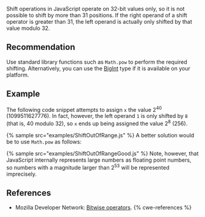 Shift operations in JavaScript operate on 32-bit values only, so it is not possible to shift by more than 31 positions. If the right operand of a shift operator is greater than 31, the left operand is actually only shifted by that value modulo 32.


## Recommendation
Use standard library functions such as `Math.pow` to perform the required shifting. Alternatively, you can use the [BigInt](https://developer.mozilla.org/en-US/docs/Web/JavaScript/Reference/Global_Objects/BigInt) type if it is available on your platform.


## Example
The following code snippet attempts to assign `x` the value 2<sup>40</sup> (1099511627776). In fact, however, the left operand `1` is only shifted by `8` (that is, 40 modulo 32), so `x` ends up being assigned the value 2<sup>8</sup> (256).

{% sample src="examples/ShiftOutOfRange.js" %}
A better solution would be to use `Math.pow` as follows:

{% sample src="examples/ShiftOutOfRangeGood.js" %}
Note, however, that JavaScript internally represents large numbers as floating point numbers, so numbers with a magnitude larger than 2<sup>53</sup> will be represented imprecisely.


## References
* Mozilla Developer Network: [Bitwise operators](https://developer.mozilla.org/en-US/docs/Web/JavaScript/Reference/Operators/Bitwise_Operators).
{% cwe-references %}
